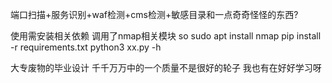 
端口扫描+服务识别+waf检测+cms检测+敏感目录和一点奇奇怪怪的东西?


使用需安装相关依赖
调用了nmap相关模块
so
sudo apt install nmap
pip install -r requirements.txt
python3 xx.py -h 

大专废物的毕业设计
千千万万中的一个质量不是很好的轮子
我也有在好好学习呀
